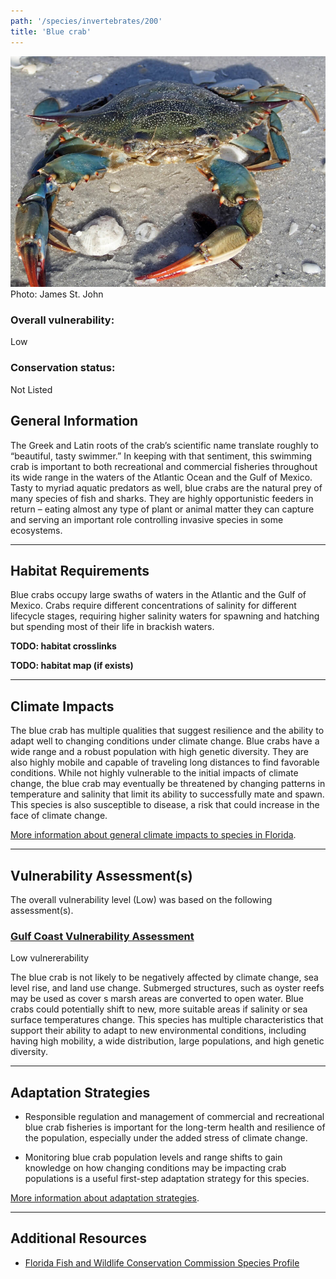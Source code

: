 ```yaml
---
path: '/species/invertebrates/200'
title: 'Blue crab'
---
```


<content-header icon="marine_invertebrates" title="Blue crab" subtitle="Callinectes sapidus"></content-header>

<div id="TopSection">

<div class="header-photo"><img src="200.jpg" alt="Photo for Blue crab"/>
<figcaption>Photo: James St. John</figcaption></div>

<div>

### Overall vulnerability:

<div class="vulnerability vulnerability-low">Low</div>

### Conservation status:

Not Listed

</div>
</div>

## General Information

The Greek and Latin roots of the crab’s scientific name translate roughly to “beautiful, tasty swimmer.” In keeping with that sentiment, this swimming crab is important to both recreational and commercial fisheries throughout its wide range in the waters of the Atlantic Ocean and the Gulf of Mexico.  Tasty to myriad aquatic predators as well, blue crabs are the natural prey of many species of fish and sharks.  They are highly opportunistic feeders in return – eating almost any type of plant or animal matter they can capture and serving an important role controlling invasive species in some ecosystems.

<hr />

## Habitat Requirements



Blue crabs occupy large swaths of waters in the Atlantic and the Gulf of Mexico.  Crabs require different concentrations of salinity for different lifecycle stages, requiring higher salinity waters for spawning and hatching but spending most of their life in brackish waters.

**TODO: habitat crosslinks**

**TODO: habitat map (if exists)**

<hr />

## Climate Impacts

The blue crab has multiple qualities that suggest resilience and the ability to adapt well to changing conditions under climate change.  Blue crabs have a wide range and a robust population with high genetic diversity.  They are also highly mobile and capable of traveling long distances to find favorable conditions.  While not highly vulnerable to the initial impacts of climate change, the blue crab may eventually be threatened by changing patterns in temperature and salinity that limit its ability to successfully mate and spawn.  This species is also susceptible to disease, a risk that could increase in the face of climate change.

[More information about general climate impacts to species in Florida](/impacts/species).



<hr />

## Vulnerability Assessment(s)

The overall vulnerability level (Low) was based on the following assessment(s).
#### 
<div class="vulnerability-header">
<h3><a href="/impacts/vulnerability/gcva">Gulf Coast Vulnerability Assessment</a></h3>
<div class="vulnerability vulnerability-low">Low vulnererability</div>
</div> 

The blue crab is not likely to be negatively affected by climate change, sea level rise, and land use change.  Submerged structures, such as oyster reefs may be used as cover s marsh areas are converted to open water.  Blue crabs could potentially shift to new, more suitable  areas if salinity or sea surface temperatures change.  This species has multiple characteristics that support their ability to adapt to new environmental conditions, including having high mobility, a wide distribution, large populations, and high genetic diversity.


<hr />

## Adaptation Strategies

- Responsible regulation and management of commercial and recreational blue crab fisheries is important for the long-term health and resilience of the population, especially under the added stress of climate change.

- Monitoring blue crab population levels and range shifts to gain knowledge on how changing conditions may be impacting crab populations is a useful first-step adaptation strategy for this species.

[More information about adaptation strategies](/strategies).

<hr />


## Additional Resources

- [Florida Fish and Wildlife Conservation Commission Species Profile](https://myfwc.com/fishing/saltwater/recreational/blue-crab/)
